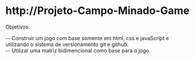 # http://Projeto-Campo-Minado-Game

Objetivos: 

-- Construir um jogo com base somente em html, css e javaScript e utilizando o sistema de versionamento git e github.<br>
-- Utilizar uma matriz bidimencional como base para o jogo.
